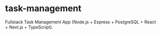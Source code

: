 # task-management
Fullstack Task Management App (Node.js + Express + PostgreSQL + React + Next.js + TypeScript).
